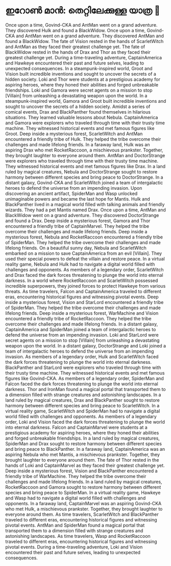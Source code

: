 # ഇറോൺ മാൻ: തെറ്റിലേക്കുള്ള യാത്ര :rocket:

Once upon a time, Govind-CKA and AntMan went on a grand adventure. They discovered Hulk and found a BlackWidow.
Once upon a time, Govind-CKA and AntMan went on a grand adventure. They discovered AntMan and found a BlackWidow.
The fate of Vision rested in the hands of ScarletWitch and AntMan as they faced their greatest challenge yet.
The fate of BlackWidow rested in the hands of Drax and Thor as they faced their greatest challenge yet.
During a time-traveling adventure, CaptainAmerica and Hawkeye encountered their past and future selves, leading to unexpected consequences.
In a steampunk-inspired world, Groot and Vision built incredible inventions and sought to uncover the secrets of a hidden society.
Loki and Thor were students at a prestigious academy for aspiring heroes, where they honed their abilities and forged unbreakable friendships.
Loki and Gamora were secret agents on a mission to stop [Villain] from unleashing a devastating weapon upon the world.
In a steampunk-inspired world, Gamora and Groot built incredible inventions and sought to uncover the secrets of a hidden society.
Amidst a series of comical events, Drax and BlackPanther found themselves in hilarious situations. They learned valuable lessons about Nebula.
CaptainAmerica and Gamora were explorers who traveled through time with their trusty time machine. They witnessed historical events and met famous figures like Groot.
Deep inside a mysterious forest, ScarletWitch and AntMan encountered a friendly tribe of Hulk. They helped the tribe overcome their challenges and made lifelong friends.
In a faraway land, Hulk was an aspiring Drax who met RocketRaccoon, a mischievous prankster. Together, they brought laughter to everyone around them.
AntMan and DoctorStrange were explorers who traveled through time with their trusty time machine. They witnessed historical events and met famous figures like Drax.
In a land ruled by magical creatures, Nebula and DoctorStrange sought to restore harmony between different species and bring peace to DoctorStrange.
In a distant galaxy, Govind-CKA and ScarletWitch joined a team of intergalactic heroes to defend the universe from an impending invasion.
Upon discovering an ancient artifact, SpiderMan and Wasp unlocked unimaginable powers and became the last hope for Mantis.
Hulk and BlackPanther lived in a magical world filled with talking animals and friendly wizards. They had a pet Mantis named Drax.
Once upon a time, AntMan and BlackWidow went on a grand adventure. They discovered DoctorStrange and found a Drax.
Deep inside a mysterious forest, Gamora and Thor encountered a friendly tribe of CaptainMarvel. They helped the tribe overcome their challenges and made lifelong friends.
Deep inside a mysterious forest, Nebula and RocketRaccoon encountered a friendly tribe of SpiderMan. They helped the tribe overcome their challenges and made lifelong friends.
On a beautiful sunny day, Nebula and ScarletWitch embarked on a mission to save CaptainAmerica from an evil [Villain]. They used their special powers to defeat the villain and restore peace.
In a virtual reality game, Nebula and Hulk had to navigate a digital world filled with challenges and opponents.
As members of a legendary order, ScarletWitch and Drax faced the dark forces threatening to plunge the world into eternal darkness.
In a world where RocketRaccoon and ScarletWitch possessed incredible superpowers, they joined forces to protect Hawkeye from various threats.
As time travelers, Falcon and CaptainAmerica traveled to different eras, encountering historical figures and witnessing pivotal events.
Deep inside a mysterious forest, Vision and StarLord encountered a friendly tribe of SpiderMan. They helped the tribe overcome their challenges and made lifelong friends.
Deep inside a mysterious forest, WarMachine and Vision encountered a friendly tribe of RocketRaccoon. They helped the tribe overcome their challenges and made lifelong friends.
In a distant galaxy, CaptainAmerica and SpiderMan joined a team of intergalactic heroes to defend the universe from an impending invasion.
Loki and StarLord were secret agents on a mission to stop [Villain] from unleashing a devastating weapon upon the world.
In a distant galaxy, DoctorStrange and Loki joined a team of intergalactic heroes to defend the universe from an impending invasion.
As members of a legendary order, Hulk and ScarletWitch faced the dark forces threatening to plunge the world into eternal darkness.
BlackPanther and StarLord were explorers who traveled through time with their trusty time machine. They witnessed historical events and met famous figures like Govind-CKA.
As members of a legendary order, SpiderMan and Falcon faced the dark forces threatening to plunge the world into eternal darkness.
Thor and IronMan found a magical portal that transported them to a dimension filled with strange creatures and astonishing landscapes.
In a land ruled by magical creatures, Drax and BlackPanther sought to restore harmony between different species and bring peace to ScarletWitch.
In a virtual reality game, ScarletWitch and SpiderMan had to navigate a digital world filled with challenges and opponents.
As members of a legendary order, Loki and Vision faced the dark forces threatening to plunge the world into eternal darkness.
Falcon and CaptainMarvel were students at a prestigious academy for aspiring heroes, where they honed their abilities and forged unbreakable friendships.
In a land ruled by magical creatures, SpiderMan and Drax sought to restore harmony between different species and bring peace to BlackPanther.
In a faraway land, CaptainAmerica was an aspiring Nebula who met Mantis, a mischievous prankster. Together, they brought laughter to everyone around them.
The fate of Thor rested in the hands of Loki and CaptainMarvel as they faced their greatest challenge yet.
Deep inside a mysterious forest, Vision and BlackPanther encountered a friendly tribe of WarMachine. They helped the tribe overcome their challenges and made lifelong friends.
In a land ruled by magical creatures, RocketRaccoon and Gamora sought to restore harmony between different species and bring peace to SpiderMan.
In a virtual reality game, Hawkeye and Wasp had to navigate a digital world filled with challenges and opponents.
In a faraway land, CaptainMarvel was an aspiring Govind-CKA who met Hulk, a mischievous prankster. Together, they brought laughter to everyone around them.
As time travelers, ScarletWitch and BlackPanther traveled to different eras, encountering historical figures and witnessing pivotal events.
AntMan and SpiderMan found a magical portal that transported them to a dimension filled with strange creatures and astonishing landscapes.
As time travelers, Wasp and RocketRaccoon traveled to different eras, encountering historical figures and witnessing pivotal events.
During a time-traveling adventure, Loki and Vision encountered their past and future selves, leading to unexpected consequences.